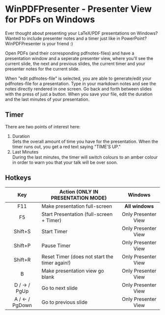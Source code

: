 ﻿# WinPDFPresenter - Presenter View for PDFs on Windows

Ever thought about presenting your LaTeX/PDF presentations on Windows? Wanted to include presenter notes and a timer just like in PowerPoint?
WinPDFPresenter is your friend :)

Open PDFs (and their corresponding pdfnotes-files) and have a presentation window and a seperate presenter view, where you'll see
the current slide, the next and previous slides, the current timer and your presenter notes for the current slide.

When "edit pdfnotes-file" is selected, you are able to generate/edit your pdfnotes-file for a presentation. Type in your markdown notes 
and see the notes directly rendered in one screen. Go back and forth between slides with the press of just a button. When you save your
file, edit the duration and the last minutes of your presentation.

## Timer

There are two points of interest here:

1. Duration<br /> Sets the overall amount of time you have for the presentation. When the timer runs out, you get a red text saying "TIME'S UP."
2. Last Minutes<br />During the last minutes, the timer will switch colours to an amber colour in order to warn you that your talk will be over soon.

## Hotkeys

|     **Key**     | **Action (ONLY IN PRESENTATION MODE)**        |     **Windows**     |
|:---------------:|-----------------------------------------------|:-------------------:|
|       F11       | Make presentation full-screen                 |   **All windows**   |
|       F5        | Start Presentation (full-screen + Timer)      | Only Presenter View |
|     Shift+S     | Start Timer                                   | Only Presenter View |
|     Shift+P     | Pause Timer                                   | Only Presenter View |
|     Shift+R     | Reset Timer (does not start the timer again!) | Only Presenter View |
|        B        | Make presentation view go blank               | Only Presenter View |
| D / -> / PgUp   | Go to next slide                              | Only Presenter View |
| A / <- / PgDown | Go to previous slide                          | Only Presenter View |